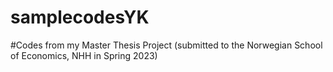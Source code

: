 # samplecodesYK
#Codes from my Master Thesis Project (submitted to the Norwegian School of Economics, NHH in Spring 2023)
 
